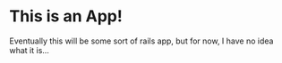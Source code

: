 This is an App!
===============

Eventually this will be some sort of rails app, but for now, I have no idea what it is...
